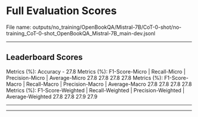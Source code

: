 # Full Evaluation Scores

File name: outputs/no_training/OpenBookQA/Mistral-7B/CoT-0-shot/no-training_CoT-0-shot_OpenBookQA_Mistral-7B_main-dev.jsonl


---

## Leaderboard Scores

Metrics (%): Accuracy - 27.8
Metrics (%): F1-Score-Micro | Recall-Micro | Precision-Micro | Average-Micro
                27.8        27.8          27.8        27.8
Metrics (%): F1-Score-Macro | Recall-Macro | Precision-Macro | Average-Macro
                27.8        27.8          27.8        27.8
Metrics (%): F1-Score-Weighted | Recall-Weighted | Precision-Weighted | Average-Weighted
                27.8        27.8          27.9        27.9

---


---

